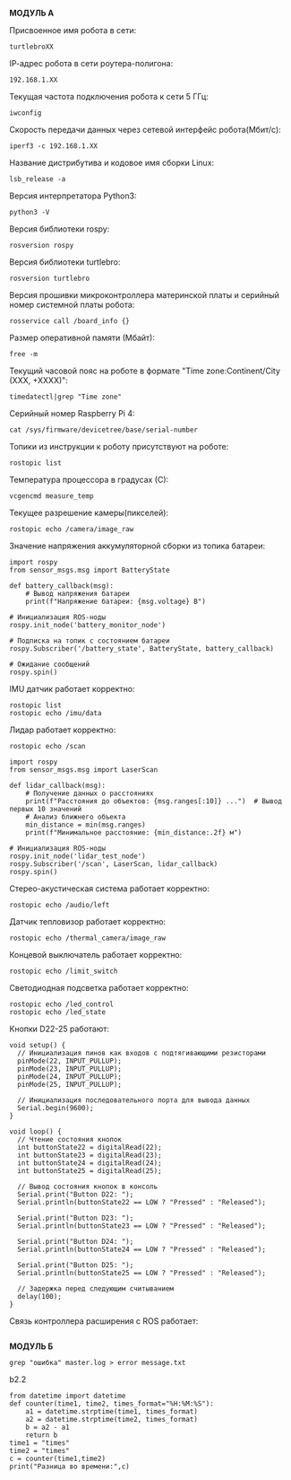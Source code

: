 **МОДУЛЬ А**

Присвоенное имя робота в сети:
```
turtlebroXX    
```
IР-адрес робота в сети роутера-полигона:
```
192.168.1.XX
```
Текущая частота подключения робота к сети 5 ГГц:
```
iwconfig
```
Скорость передачи данных через сетевой интерфейс робота(Мбит/с):
```
iperf3 -c 192.168.1.XX
```
Название дистрибутива и кодовое имя сборки Linux:
```
lsb_release -a
```
Версия интерпретатора Python3:
```
python3 -V
```
Версия библиотеки rospy:
```
rosversion rospy
```
Версия библиотеки turtlebro:
```
rosversion turtlebro
```
Версия прошивки микроконтроллера материнской платы и серийный номер системной платы робота:
```
rosservice call /board_info {}
```
Размер оперативной памяти (Мбайт):
```
free -m
```
Текущий часовой пояс на роботе в формате "Time
zone:Continent/City (XXX, +XXXX)":
```
timedatectl|grep "Time zone"
```
Серийный номер Raspberry Pi 4:
```
cat /sys/firmware/devicetree/base/serial-number
```
Топики из инструкции к роботу присутствуют на роботе:
```
rostopic list
```
Температура процессора в градусах (С):
```
vcgencmd measure_temp
```
Текущее разрешение камеры(пикселей):
```
rostopic echo /camera/image_raw

```
Значение напряжения аккумуляторной сборки из топика батареи:
```
import rospy
from sensor_msgs.msg import BatteryState

def battery_callback(msg):
    # Вывод напряжения батареи
    print(f"Напряжение батареи: {msg.voltage} В")

# Инициализация ROS-ноды
rospy.init_node('battery_monitor_node')

# Подписка на топик с состоянием батареи
rospy.Subscriber('/battery_state', BatteryState, battery_callback)

# Ожидание сообщений
rospy.spin()
```
IMU датчик работает корректно:
```
rostopic list
rostopic echo /imu/data
```
Лидар работает корректно:
```
rostopic echo /scan

import rospy
from sensor_msgs.msg import LaserScan

def lidar_callback(msg):
    # Получение данных о расстояниях
    print(f"Расстояния до объектов: {msg.ranges[:10]} ...")  # Вывод первых 10 значений
    # Анализ ближнего объекта
    min_distance = min(msg.ranges)
    print(f"Минимальное расстояние: {min_distance:.2f} м")

# Инициализация ROS-ноды
rospy.init_node('lidar_test_node')
rospy.Subscriber('/scan', LaserScan, lidar_callback)
rospy.spin()

```
Стерео-акустическая система работает корректно:
```
rostopic echo /audio/left
```
Датчик тепловизор работает корректно:
```
rostopic echo /thermal_camera/image_raw
```
Концевой выключатель работает корректно:
```
rostopic echo /limit_switch

```
Светодиодная подсветка работает корректно:
```
rostopic echo /led_control
rostopic echo /led_state

```
Кнопки  D22-25 работают:
```
void setup() {
  // Инициализация пинов как входов с подтягивающими резисторами
  pinMode(22, INPUT_PULLUP);
  pinMode(23, INPUT_PULLUP);
  pinMode(24, INPUT_PULLUP);
  pinMode(25, INPUT_PULLUP);

  // Инициализация последовательного порта для вывода данных
  Serial.begin(9600);
}

void loop() {
  // Чтение состояния кнопок
  int buttonState22 = digitalRead(22);
  int buttonState23 = digitalRead(23);
  int buttonState24 = digitalRead(24);
  int buttonState25 = digitalRead(25);

  // Вывод состояния кнопок в консоль
  Serial.print("Button D22: ");
  Serial.println(buttonState22 == LOW ? "Pressed" : "Released");

  Serial.print("Button D23: ");
  Serial.println(buttonState23 == LOW ? "Pressed" : "Released");

  Serial.print("Button D24: ");
  Serial.println(buttonState24 == LOW ? "Pressed" : "Released");

  Serial.print("Button D25: ");
  Serial.println(buttonState25 == LOW ? "Pressed" : "Released");

  // Задержка перед следующим считыванием
  delay(100);
}

```
Связь контроллера расширения с ROS работает:
```

```
**МОДУЛЬ Б**
```
grep "ошибка" master.log > error message.txt
```
b2.2
```
from datetime import datetime
def counter(time1, time2, times_format="%H:%M:%S"):
    a1 = datetime.strptime(time1, times_format)
    a2 = datetime.strptime(time2, times_format)
    b = a2 - a1
    return b
time1 = "times"
time2 = "times"
c = counter(time1,time2)
print("Разница во времени:",с)
```
